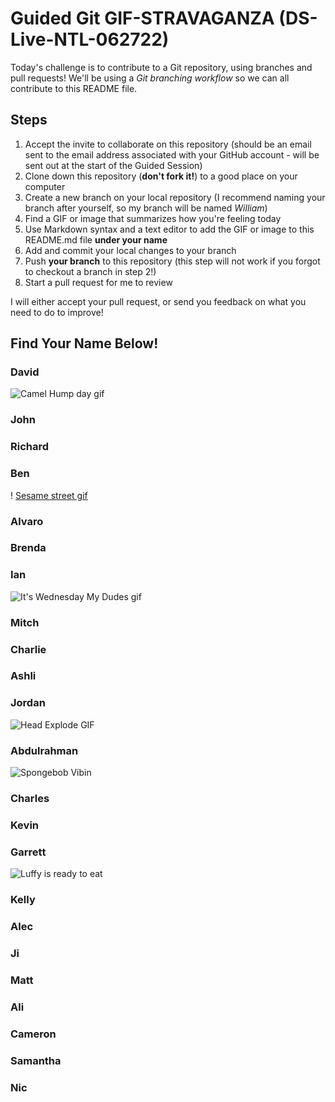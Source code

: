# Guided Git GIF-STRAVAGANZA (DS-Live-NTL-062722)

Today's challenge is to contribute to a Git repository, using branches and pull requests! 
We'll be using a *Git branching workflow* so we can all contribute to this README file.

## Steps

1. Accept the invite to collaborate on this repository (should be an email sent to the email 
address associated with your GitHub account - will be sent out at the start of the Guided 
Session)
2. Clone down this repository (**don't fork it!**) to a good place on your computer
3. Create a new branch on your local repository (I recommend naming your branch after 
yourself, so my branch will be named _William_)
4. Find a GIF or image that summarizes how you're feeling today
5. Use Markdown syntax and a text editor to add the GIF or image to this README.md file 
**under your name**
6. Add and commit your local changes to your branch
7. Push **your branch** to this repository (this step will not work if you forgot to checkout 
a branch in step 2!)
8. Start a pull request for me to review

I will either accept your pull request, or send you feedback on what you need to do to 
improve!

## Find Your Name Below!

### David

![Camel Hump day gif](https://media.giphy.com/media/BVSMbtX5ZRGqwnCQnX/giphy.gif)


### John


### Richard


### Ben



! [Sesame street gif](https://c.tenor.com/XVDEe57ClHUAAAAC/halfway-there.gif)


### Alvaro


### Brenda


### Ian

![It's Wednesday My Dudes gif](https://giphy.com/gifs/weird-scream-dudes-dvDCHPFnxnYubsrNvl)

### Mitch


### Charlie


### Ashli


### Jordan
![Head Explode GIF](https://media0.giphy.com/media/13ea4eXuOuQsmY/giphy.gif?cid=ecf05e473h9srncsrzvgfp3kmlldvc4njkiglr2hf7sv7tb8&rid=giphy.gif&ct=g)

### Abdulrahman

![Spongebob Vibin](https://media.giphy.com/media/tqfS3mgQU28ko/giphy.gif)

### Charles


### Kevin


### Garrett

![Luffy is ready to eat](https://c.tenor.com/iAZ1tTJbj4YAAAAC/food-luffy.gif)

### Kelly


### Alec


### Ji


### Matt


### Ali


### Cameron


### Samantha


### Nic
